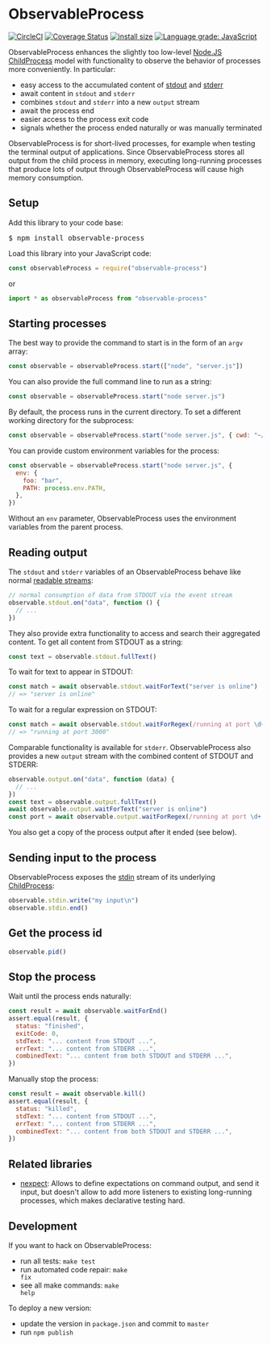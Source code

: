 # ObservableProcess

[![CircleCI](https://circleci.com/gh/kevgo/observable-process/tree/master.svg?style=shield)](https://circleci.com/gh/kevgo/observable-process/tree/master)
[![Coverage Status](https://coveralls.io/repos/github/kevgo/observable-process/badge.svg?branch=master)](https://coveralls.io/github/kevgo/observable-process?branch=master)
[![install size](https://packagephobia.now.sh/badge?p=observable-process)](https://packagephobia.now.sh/result?p=observable-process)
[![Language grade: JavaScript](https://img.shields.io/lgtm/grade/javascript/g/kevgo/observable-process.svg)](https://lgtm.com/projects/g/kevgo/observable-process/context:javascript)

ObservableProcess enhances the slightly too low-level
[Node.JS ChildProcess](https://nodejs.org/api/child_process.html) model with
functionality to observe the behavior of processes more conveniently. In
particular:

- easy access to the accumulated content of
  [stdout](https://nodejs.org/api/child_process.html#child_process_subprocess_stdout)
  and
  [stderr](https://nodejs.org/api/child_process.html#child_process_subprocess_stderr)
- await content in `stdout` and `stderr`
- combines `stdout` and `stderr` into a new `output` stream
- await the process end
- easier access to the process exit code
- signals whether the process ended naturally or was manually terminated

ObservableProcess is for short-lived processes, for example when testing the
terminal output of applications. Since ObservableProcess stores all output from
the child process in memory, executing long-running processes that produce lots
of output through ObservableProcess will cause high memory consumption.

## Setup

Add this library to your code base:

<pre type="npm/install">
$ npm install observable-process
</pre>

Load this library into your JavaScript code:

```js
const observableProcess = require("observable-process")
```

or

```ts
import * as observableProcess from "observable-process"
```

## Starting processes

The best way to provide the command to start is in the form of an `argv` array:

```js
const observable = observableProcess.start(["node", "server.js"])
```

You can also provide the full command line to run as a string:

```js
const observable = observableProcess.start("node server.js")
```

By default, the process runs in the current directory. To set a different
working directory for the subprocess:

```js
const observable = observableProcess.start("node server.js", { cwd: "~/tmp" })
```

You can provide custom environment variables for the process:

```js
const observable = observableProcess.start("node server.js", {
  env: {
    foo: "bar",
    PATH: process.env.PATH,
  },
})
```

Without an `env` parameter, ObservableProcess uses the environment variables
from the parent process.

## Reading output

The `stdout` and `stderr` variables of an ObservableProcess behave like normal
[readable streams](https://nodejs.org/api/stream.html#stream_readable_streams):

```js
// normal consumption of data from STDOUT via the event stream
observable.stdout.on("data", function () {
  // ...
})
```

They also provide extra functionality to access and search their aggregated
content. To get all content from STDOUT as a string:

```js
const text = observable.stdout.fullText()
```

To wait for text to appear in STDOUT:

```js
const match = await observable.stdout.waitForText("server is online")
// => "server is online"
```

To wait for a regular expression on STDOUT:

```js
const match = await observable.stdout.waitForRegex(/running at port \d+/)
// => "running at port 3000"
```

Comparable functionality is available for `stderr`. ObservableProcess also
provides a new `output` stream with the combined content of STDOUT and STDERR:

```js
observable.output.on("data", function (data) {
  // ...
})
const text = observable.output.fullText()
await observable.output.waitForText("server is online")
const port = await observable.output.waitForRegex(/running at port \d+./)
```

You also get a copy of the process output after it ended (see below).

## Sending input to the process

ObservableProcess exposes the
[stdin](https://nodejs.org/api/child_process.html#child_process_subprocess_stdin)
stream of its underlying
[ChildProcess](https://nodejs.org/api/child_process.html):

```js
observable.stdin.write("my input\n")
observable.stdin.end()
```

## Get the process id

```js
observable.pid()
```

## Stop the process

Wait until the process ends naturally:

```js
const result = await observable.waitForEnd()
assert.equal(result, {
  status: "finished",
  exitCode: 0,
  stdText: "... content from STDOUT ...",
  errText: "... content from STDERR ...",
  combinedText: "... content from both STDOUT and STDERR ...",
})
```

Manually stop the process:

```js
const result = await observable.kill()
assert.equal(result, {
  status: "killed",
  stdText: "... content from STDOUT ...",
  errText: "... content from STDERR ...",
  combinedText: "... content from both STDOUT and STDERR ...",
})
```

## Related libraries

- [nexpect](https://github.com/nodejitsu/nexpect): Allows to define expectations
  on command output, and send it input, but doesn't allow to add more listeners
  to existing long-running processes, which makes declarative testing hard.

## Development

If you want to hack on ObservableProcess:

- run all tests: <code type="make/target">make test</code>
- run automated code repair: <code target="make/target">make fix</code>
- see all make commands: <code target="make/target">make help</code>

To deploy a new version:

- update the version in `package.json` and commit to `master`
- run <code target="make/target">npm publish</code>
